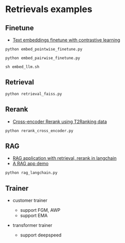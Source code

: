 # Retrievals examples


## Finetune
- [Text embeddings finetune with contrastive learning](./embed_pairwise_finetune.py)

```shell
python embed_pointwise_finetune.py
```

```shell
python embed_pairwise_finetune.py
```

```shell
sh embed_llm.sh
```


## Retrieval

```shell
python retrieval_faiss.py
```

## Rerank
- [Cross-encoder Rerank using T2Ranking data](./rerank_cross_encoder.py)

```shell
python rerank_cross_encoder.py
```

## RAG
- [RAG application with retrieval, rerank in langchain](./rag_langchain.py)
- [A RAG app demo](./rag_app/README.md)

```shell
python rag_langchain.py
```

## Trainer

- customer trainer
  - support FGM, AWP
  - support EMA

- transformer trainer
  - support deepspeed
